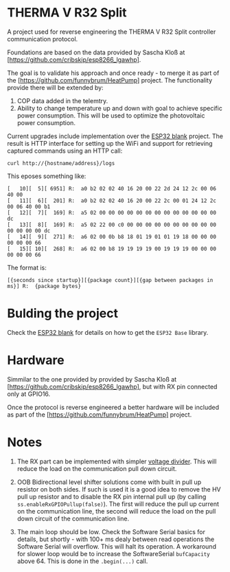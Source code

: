 # THERMA V R32 Split

A project used for reverse engineering the THERMA V R32 Split controller communication protocol.

Foundations are based on the data provided by Sascha Kloß at [https://github.com/cribskip/esp8266_lgawhp].

The goal is to validate his approach and once ready - to merge it as part of the [https://github.com/funnybrum/HeatPump] project. The functionality provide there will be extended by:
1) COP data added in the telemtry.
2) Ability to change temperature up and down with goal to achieve specific power consumption. This will be used to optimize the photovoltaic power consumption.

Current upgrades include implementation over the [ESP32 blank](https://github.com/funnybrum/ESP32Blank) project. The result is HTTP interface for setting up the WiFi and support for retrieving captured commands using an HTTP call:
```
curl http://{hostname/address}/logs
```

This eposes something like:
```
[   10][  5][ 6951] R:  a0 b2 02 02 40 16 20 00 22 2d 24 12 2c 00 06 40 00
[   11][  6][  201] R:  a0 b2 02 02 40 16 20 00 22 2c 00 01 24 12 2c 00 06 40 00 b1
[   12][  7][  169] R:  a5 02 00 00 00 00 00 00 00 00 00 00 00 00 00 dc
[   13][  8][  169] R:  a5 02 22 00 c0 00 00 00 00 00 00 00 00 00 00 00 00 00 00 dc
[   14][  9][  271] R:  a6 02 00 0b b8 18 01 19 01 01 19 18 00 00 00 00 00 00 66
[   15][ 10][  268] R:  a6 02 00 b8 19 19 19 19 00 19 19 19 00 00 00 00 00 00 66
```

The format is:
```
[{seconds since startup}][{package count}][{gap between packages in ms}] R:  {package bytes}
```

# Bulding the project
Check the [ESP32 blank](https://github.com/funnybrum/ESP32Blank) for details on how to get the `ESP32 Base` library.

# Hardware
Simmilar to the one provided by provided by Sascha Kloß at [https://github.com/cribskip/esp8266_lgawhp], but with RX pin connected only at GPIO16.

Once the protocol is reverse engineered a better hardware will be included as part of the [https://github.com/funnybrum/HeatPump] project.

# Notes
1) The RX part can be implemented with simpler [voltage divider](https://en.wikipedia.org/wiki/Voltage_divider). This will reduce the load on the communication pull down circuit.

2) OOB Bidirectional level shifter solutions come with built in pull up resistor on both sides. If such is used it is a good idea to remove the HV pull up resistor and to disable the RX pin internal pull up (by calling `ss.enableRxGPIOPullup(false)`). The first will reduce the pull up current on the communication line, the second will reduce the load on the pull down circuit of the communication line.

3) The main loop should be low. Check the Software Serial basics for details, but shortly - with 100+ ms dealy between read operations the Software Serial will overflow. This will halt its operation. A workaround for slower loop would be to increase the SoftwareSerial `bufCapacity` above 64. This is done in the `.begin(...)` call.
